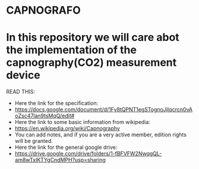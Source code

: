 # CAPNOGRAFO
# In this repository we will care abot the implementation of the capnography(CO2) measurement device

READ THIS:
- Here the link for the specification:
- https://docs.google.com/document/d/1Fy8tQPNT1egSTognoJjIqcrcn0vAoZsc47lan9tsMqQ/edit#
- Here the link to some basic information from wikipedia:
- https://en.wikipedia.org/wiki/Capnography
- You can add notes, and if you are a very active member, edition rights will be granted.
- Here the link for the general google drive:
- https://drive.google.com/drive/folders/1-fBFVFW2NwqgQL-am8wTxIKTYgCndMPH?usp=sharing
